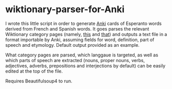 # wiktionary-parser-for-Anki

I wrote this little script in order to generate [Anki](https://apps.ankiweb.net/) cards of Esperanto words derived from French and Spanish words. It goes parses the relevant Wiktionary category pages (namely, [this](https://en.wiktionary.org/wiki/Category:Esperanto_terms_derived_from_French) and [that](https://en.wiktionary.org/wiki/Category:Esperanto_terms_derived_from_Spanish)) and outputs a text file in a format importable by Anki, assuming fields for word, definition, part of speech and etymology. Default output provided as an example.

What category pages are parsed, which langgaue is targeted, as well as which parts of speech are extracted (nouns, proper nouns, verbs, adjectives, adverbs, prepositions and interjections by default) can be easily edited at the top of the file.

Requires Beautifulsoup4 to run. 
